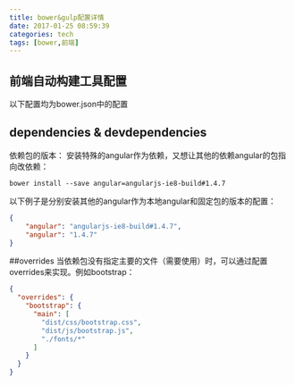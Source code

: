 ```yaml
---
title: bower&gulp配置详情
date: 2017-01-25 08:59:39
categories: tech
tags: [bower,前端]
---
```

## 前端自动构建工具配置
以下配置均为bower.json中的配置
## dependencies & devdependencies
依赖包的版本：
安装特殊的angular作为依赖，又想让其他的依赖angular的包指向改依赖：
```shell
bower install --save angular=angularjs-ie8-build#1.4.7
```
以下例子是分别安装其他的angular作为本地angular和固定包的版本的配置：
```json
{
    "angular": "angularjs-ie8-build#1.4.7",
    "angular": "1.4.7"
}
```
<!-- more -->
##overrides
当依赖包没有指定主要的文件（需要使用）时，可以通过配置overrides来实现。例如bootstrap：
```json
{
  "overrides": {
    "bootstrap": {
      "main": [
        "dist/css/bootstrap.css",
        "dist/js/bootstrap.js",
        "./fonts/*"
      ]
    }
  }
}
```
